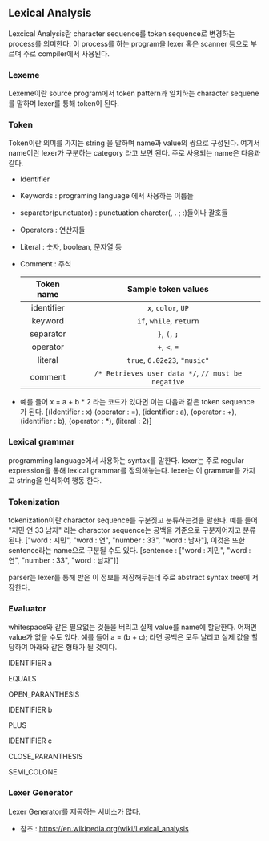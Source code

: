 ## Lexical Analysis

 Lexcical Analysis란 character sequence를 token sequence로 변경하는 process를 의미한다. 이 process를 하는 program을 lexer 혹은 scanner 등으로 부르며 주로 compiler에서 사용된다.

### Lexeme

  Lexeme이란 source program에서 token pattern과 일치하는 character sequene를 말하며 lexer를 통해 token이 된다.

### Token

 Token이란 의미를 가지는 string 을 말하며 name과 value의 쌍으로 구성된다. 여기서 name이란 lexer가 구분하는 category 라고 보면 된다. 주로 사용되는 name은 다음과 같다.

* Identifier

* Keywords : programing language 에서 사용하는 이름들

* separator(punctuator) : punctuation charcter(, . ; :)들이나 괄호들

* Operators : 연산자들

* Literal : 숫자, boolean, 문자열 등

* Comment : 주석

  | Token name |                Sample token values                 |
  | :--------: | :------------------------------------------------: |
  | identifier |                 `x`, `color`, `UP`                 |
  |  keyword   |              `if`, `while`, `return`               |
  | separator  |                   `}`, `(`, `;`                    |
  |  operator  |                   `+`, `<`, `=`                    |
  |  literal   |            `true`, `6.02e23`, `"music"`            |
  |  comment   | `/* Retrieves user data */`, `// must be negative` |

* 예를 들어  x = a + b * 2 라는 코드가 있다면 이는 다음과 같은 token sequence가 된다. [(Identifier : x) (operator : =), (identifier : a), (operator : +), (identifier : b), (operator : *), (literal : 2)]

### Lexical grammar

 programming language에서 사용하는 syntax를 말한다. lexer는 주로 regular expression을 통해 lexical grammar를 정의해놓는다. lexer는 이 grammar를 가지고 string을 인식하여 행동 한다.

### Tokenization

tokenization이란 charactor sequence를 구분짓고 분류하는것을 말한다. 예를 들어 "지민 연 33 남자" 라는 charactor sequence는 공백을 기준으로 구분지어지고 분류된다. ["word : 지민", "word : 연", "number : 33", "word : 남자"], 이것은 또한 sentence라는 name으로 구분될 수도 있다. [sentence : ["word : 지민", "word : 연", "number : 33", "word : 남자"]]

 parser는 lexer를 통해 받은 이 정보를 저장해두는데 주로 abstract syntax tree에 저장한다.

### Evaluator

 whitespace와 같은 필요없는 것들을 버리고 실제 value를 name에 할당한다. 어쩌면 value가 없을 수도 있다. 예를 들어 a = (b + c); 라면 공백은 모두 날리고 실제 값을 할당하여 아래와 같은 형태가 될 것이다.

IDENTIFIER  a

EQUALS

OPEN_PARANTHESIS

IDENTIFIER b

PLUS

IDENTIFIER c

CLOSE_PARANTHESIS

SEMI_COLONE



### Lexer Generator

Lexer Generator를 제공하는 서비스가 많다.



* 참조 : https://en.wikipedia.org/wiki/Lexical_analysis
